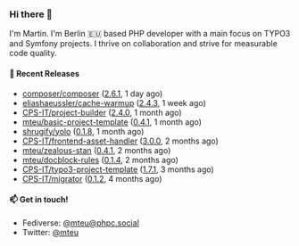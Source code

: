 ### Hi there 👋

I'm Martin. I'm Berlin 🇪🇺 based PHP developer with a main focus on TYPO3 and Symfony projects. I thrive on
collaboration and strive for measurable code quality.

#### 🚀 Recent Releases

- [composer/composer](https://github.com/composer/composer) ([2.6.1](https://github.com/composer/composer/releases/tag/2.6.1), 1 day ago)
- [eliashaeussler/cache-warmup](https://github.com/eliashaeussler/cache-warmup) ([2.4.3](https://github.com/eliashaeussler/cache-warmup/releases/tag/2.4.3), 1 week ago)
- [CPS-IT/project-builder](https://github.com/CPS-IT/project-builder) ([2.4.0](https://github.com/CPS-IT/project-builder/releases/tag/2.4.0), 1 month ago)
- [mteu/basic-project-template](https://github.com/mteu/basic-project-template) ([0.4.1](https://github.com/mteu/basic-project-template/releases/tag/0.4.1), 1 month ago)
- [shrugify/yolo](https://github.com/shrugify/yolo) ([0.1.8](https://github.com/shrugify/yolo/releases/tag/0.1.8), 1 month ago)
- [CPS-IT/frontend-asset-handler](https://github.com/CPS-IT/frontend-asset-handler) ([3.0.0](https://github.com/CPS-IT/frontend-asset-handler/releases/tag/3.0.0), 2 months ago)
- [mteu/zealous-stan](https://github.com/mteu/zealous-stan) ([0.4.1](https://github.com/mteu/zealous-stan/releases/tag/0.4.1), 2 months ago)
- [mteu/docblock-rules](https://github.com/mteu/docblock-rules) ([0.1.4](https://github.com/mteu/docblock-rules/releases/tag/0.1.4), 2 months ago)
- [CPS-IT/typo3-project-template](https://github.com/CPS-IT/typo3-project-template) ([1.7.1](https://github.com/CPS-IT/typo3-project-template/releases/tag/1.7.1), 3 months ago)
- [CPS-IT/migrator](https://github.com/CPS-IT/migrator) ([0.1.2](https://github.com/CPS-IT/migrator/releases/tag/0.1.2), 4 months ago)

#### 📫 Get in touch!

- Fediverse: [@mteu@phpc.social](https://phpc.social/@mteu)
- Twitter: [@mteu](https://twitter.com/mteu)
